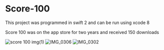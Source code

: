 # Score-100

This project was programmed in swift 2 and can be run using xcode 8

Score 100 was on the app store for two years and received 150 downloads

![score 100 img(1)](https://user-images.githubusercontent.com/48014118/54496794-35e18f80-48eb-11e9-8e34-aa5342e0864b.png)
![IMG_0306](https://user-images.githubusercontent.com/48014118/54496793-35e18f80-48eb-11e9-910d-a8b69871b564.PNG)
![IMG_0302](https://user-images.githubusercontent.com/48014118/54496792-35e18f80-48eb-11e9-8b58-f1bab09dd50e.PNG)


